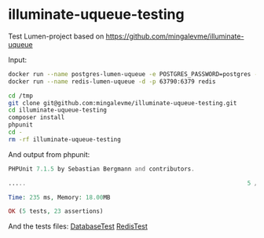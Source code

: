 # illuminate-uqueue-testing
Test Lumen-project based on https://github.com/mingalevme/illuminate-uqueue


Input:

```bash
docker run --name postgres-lumen-uqueue -e POSTGRES_PASSWORD=postgres -d -p 54320:5432 postgres:9.5
docker run --name redis-lumen-uqueue -d -p 63790:6379 redis

cd /tmp
git clone git@github.com:mingalevme/illuminate-uqueue-testing.git
cd illuminate-uqueue-testing
composer install
phpunit
cd -
rm -rf illuminate-uqueue-testing
```

And output from phpunit:

```php
PHPUnit 7.1.5 by Sebastian Bergmann and contributors.

.....                                                               5 / 5 (100%)

Time: 235 ms, Memory: 18.00MB

OK (5 tests, 23 assertions)
```

And the tests files:
[DatabaseTest](https://github.com/mingalevme/illuminate-uqueue-testing/blob/master/tests/DatabaseTest.php)
[RedisTest](https://github.com/mingalevme/illuminate-uqueue-testing/blob/master/tests/RedisTest.php)
